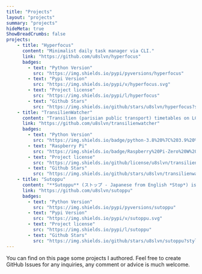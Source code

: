 ```yaml
---
title: "Projects"
layout: "projects"
summary: "projects"
hideMeta: true
ShowBreadCrumbs: false
projects:
    - title: "Hyperfocus"
      content: "Minimalist daily task manager via CLI."
      link: "https://github.com/u8slvn/hyperfocus"
      badges:
        - text: "Python Version"
          src: "https://img.shields.io/pypi/pyversions/hyperfocus"
        - text: "Pypi Version"
          src: "https://img.shields.io/pypi/v/hyperfocus.svg"
        - text: "Project license"
          src: "https://img.shields.io/pypi/l/hyperfocus"
        - text: "Github Stars"
          src: "https://img.shields.io/github/stars/u8slvn/hyperfocus?style=social"
    - title: "TransilienWatcher"
      content: "Transilien (parisian public transport) timetables on LCD display."
      link: "https://github.com/u8slvn/transilienwatcher"
      badges:
        - text: "Python Version"
          src: "https://img.shields.io/badge/python-3.8%20%7C%203.9%20%7C%203.10-blue"
        - text: "Raspberry Pi"
          src: "https://img.shields.io/badge/Raspberry%20Pi-Zero%20W%20%7C%203%20B%2B-c51A4A?logo=raspberry-pi"
        - text: "Project license"
          src: "https://img.shields.io/github/license/u8slvn/transilienwatcher.svg"
        - text: "Github Stars"
          src: "https://img.shields.io/github/stars/u8slvn/transilienwatcher?style=social"
    - title: "Sutoppu"
      content: "**Sutoppu** (ストップ - Japanese from English *Stop*) is a simple python implementation of Specification pattern."
      link: "https://github.com/u8slvn/sutoppu"
      badges:
        - text: "Python Version"
          src: "https://img.shields.io/pypi/pyversions/sutoppu"
        - text: "Pypi Version"
          src: "https://img.shields.io/pypi/v/sutoppu.svg"
        - text: "Project license"
          src: "https://img.shields.io/pypi/l/sutoppu"
        - text: "Github Stars"
          src: "https://img.shields.io/github/stars/u8slvn/sutoppu?style=social"
---
```



You can find on this page some projects I authored. Feel free to create GitHub Issues for any inquiries, any comment or advice is much welcome.
